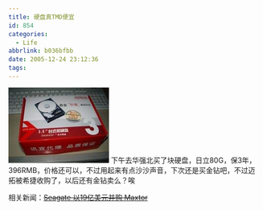 ```yaml
---
title: 硬盘真TMD便宜
id: 854
categories:
  - Life
abbrlink: b036bfbb
date: 2005-12-24 23:12:36
tags:
---
```


![](/images/2005/12/24_12754.jpg)
下午去华强北买了块硬盘，日立80G，保3年，396RMB，价格还可以，不过用起来有点沙沙声音，下次还是买金钻吧，不过迈拓被希捷收购了，以后还有金钻卖么？唉

相关新闻：~~[Seagate 以19亿美元并购 Maxtor](/bbs/a/a.asp?BoardID=320&amp;ID=11267)~~